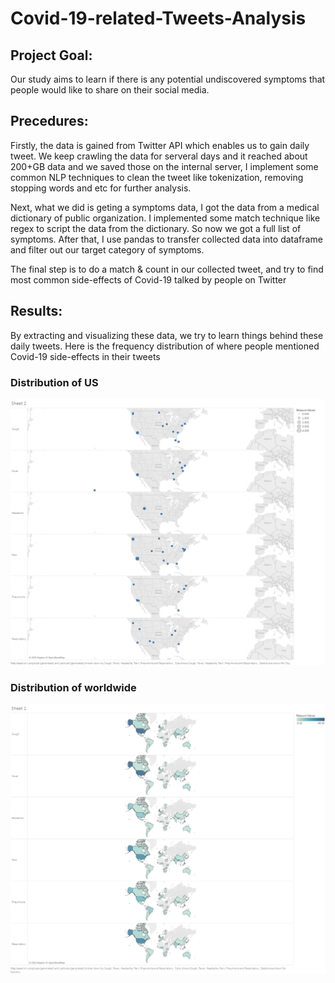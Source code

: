 # Covid-19-related-Tweets-Analysis
## Project Goal:
Our study aims to learn if there is any potential undiscovered symptoms that people would like to share on their social media. 
## Precedures:
Firstly, the data is gained from Twitter API which enables us to gain daily tweet. We keep crawling the data for serveral days and it reached about 200+GB data and we saved those on the internal server, I implement some common NLP techniques to clean the tweet like tokenization, removing stopping words and etc for further analysis.

Next, what we did is geting a symptoms data, I got the data from a medical dictionary of public organization. I implemented some match technique like regex to script the data from the dictionary. So now we got a full list of symptoms. After that, I use pandas to transfer collected data into dataframe and filter out our target category of symptoms.

The final step is to do a match & count in our collected tweet, and try to find most common side-effects of Covid-19 talked by people on Twitter
## Results:
By extracting and visualizing these data, we try to learn things behind these daily tweets. Here is the frequency distribution of where people mentioned Covid-19 side-effects in their tweets

### Distribution of US
![alt text](https://github.com/Azure-Whale/Covid-19-related-Tweets-Analysis/blob/master/Images/City.png)


### Distribution of worldwide
![alt text](https://github.com/Azure-Whale/Covid-19-related-Tweets-Analysis/blob/master/Images/Country.png)
